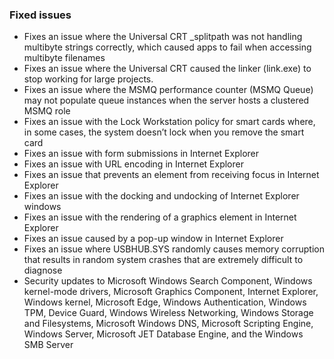 ### Fixed issues
- Fixes an issue where the Universal CRT _splitpath was not handling multibyte strings correctly, which caused apps to fail when accessing multibyte filenames
- Fixes an issue where the Universal CRT caused the linker (link.exe) to stop working for large projects.
- Fixes an issue where the MSMQ performance counter (MSMQ Queue) may not populate queue instances when the server hosts a clustered MSMQ role
- Fixes an issue with the Lock Workstation policy for smart cards where, in some cases, the system doesn’t lock when you remove the smart card
- Fixes an issue with form submissions in Internet Explorer
- Fixes an issue with URL encoding in Internet Explorer
- Fixes an issue that prevents an element from receiving focus in Internet Explorer
- Fixes an issue with the docking and undocking of Internet Explorer windows
- Fixes an issue with the rendering of a graphics element in Internet Explorer
- Fixes an issue caused by a pop-up window in Internet Explorer
- Fixes an issue where USBHUB.SYS randomly causes memory corruption that results in random system crashes that are extremely difficult to diagnose
- Security updates to Microsoft Windows Search Component, Windows kernel-mode drivers, Microsoft Graphics Component, Internet Explorer, Windows kernel, Microsoft Edge, Windows Authentication, Windows TPM, Device Guard, Windows Wireless Networking, Windows Storage and Filesystems, Microsoft Windows DNS, Microsoft Scripting Engine, Windows Server, Microsoft JET Database Engine, and the Windows SMB Server